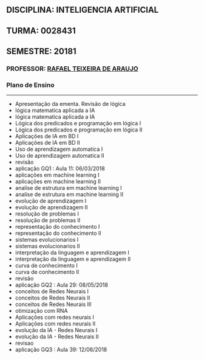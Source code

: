 ## DISCIPLINA: INTELIGENCIA ARTIFICIAL

## TURMA: 0028431 

## SEMESTRE: 20181

### PROFESSOR: [RAFAEL TEIXEIRA DE ARAUJO](http://lattes.cnpq.br/5847892628096217)

### Plano de Ensino 

---

- Apresentação da ementa. Revisão de lógica
- lógica matematica aplicada a IA
- lógica matematica aplicada a IA
- Lógica dos predicados e programação em lógica I
- Lógica dos predicados e programação em lógica II
- Aplicações de IA em BD I
- Aplicações de IA em BD II
- Uso de aprendizagem automatica I
- Uso de aprendizagem automatica II
- revisão
- aplicação GQ1 : Aula 11: 06/03/2018
- aplicações em machine learning I
- aplicações em machine learning II
- analise de estrutura em machine learning I
- analise de estrutura em machine learning II
- evolução de aprendizagem I
- evolução de aprendizagem II
- resolução de problemas I
- resolução de problemas II
- representação do conhecimento I
- representação do conhecimento II
- sistemas evolucionarios I
- sistemas evolucionarios II
- interpretação da linguagem e aprendizagem I 
- interpretação da linguagem e aprendizagem II
- curva de conhecimento I 
- curva de conhecimento II
- revisão
- aplicação GQ2 : Aula 29: 08/05/2018
- conceitos de Redes Neurais I
- conceitos de Redes Neurais II
- conceitos de Redes Neurais III
- otimização com RNA
- Aplicações com redes neurais I
- Aplicações com redes neurais II
- evolução da IA - Redes Neurais I
- evolução da IA - Redes Neurais II
- revisao
- aplicação GQ3 : Aula 39: 12/06/2018

